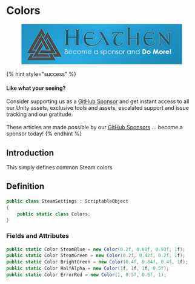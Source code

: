 # Colors

<figure><img src="../../../../../.gitbook/assets/512x128 Sponsor Banner.png" alt="Become a sponsor and Do More"><figcaption></figcaption></figure>

{% hint style="success" %}
#### Like what your seeing?

Consider supporting us as a [GitHub Sponsor](../../../../../) and get instant access to all our Unity assets, exclusive tools and assets, escalated support and issue tracking and our gratitude.\
\
These articles are made possible by our [GitHub Sponsors](https://github.com/sponsors/heathen-engineering) ... become a sponsor today!
{% endhint %}

## Introduction

This simply defines common Steam colors

## Definition

```csharp
public class SteamSettings : ScriptableObject
{
    public static class Colors;
}
```

### Fields and Attributes

```csharp
public static Color SteamBlue = new Color(0.2f, 0.60f, 0.93f, 1f);
public static Color SteamGreen = new Color(0.2f, 0.42f, 0.2f, 1f);
public static Color BrightGreen = new Color(0.4f, 0.84f, 0.4f, 1f);
public static Color HalfAlpha = new Color(1f, 1f, 1f, 0.5f);
public static Color ErrorRed = new Color(1, 0.5f, 0.5f, 1);
```
